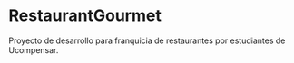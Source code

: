 # RestaurantGourmet
Proyecto de desarrollo para franquicia de restaurantes por estudiantes de Ucompensar.
